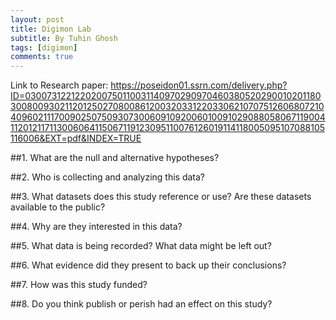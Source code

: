 ```yaml
---
layout: post
title: Digimon Lab
subtitle: By Tuhin Ghosh
tags: [digimon]
comments: true
---
```


Link to Research paper: https://poseidon01.ssrn.com/delivery.php?ID=030073122122020075011003114097029097046038052029001020118030080093021120125027080086120032033122033062107075126068072104096021117009025075093073006091092006010091029088058067119004112012117113006064115067119123095110076126019114118005095107088105116006&EXT=pdf&INDEX=TRUE

##1. What are the null and alternative hypotheses?


##2. Who is collecting and analyzing this data?


##3. What datasets does this study reference or use? Are these datasets available to the public?


##4. Why are they interested in this data?


##5. What data is being recorded? What data might be left out?


##6. What evidence did they present to back up their conclusions?


##7. How was this study funded?

##8. Do you think publish or perish had an effect on this study? 
